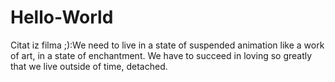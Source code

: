 # Hello-World
Citat iz filma ;):We need to live in a state of suspended animation like a work of art, in a state of enchantment. We have to succeed in loving so greatly that we live outside of time, detached.
